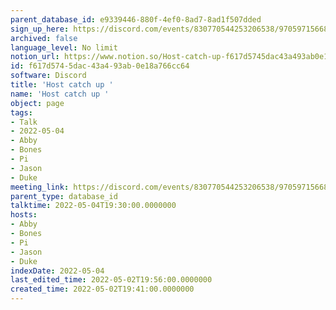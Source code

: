 ```yaml
---
parent_database_id: e9339446-880f-4ef0-8ad7-8ad1f507dded
sign_up_here: https://discord.com/events/830770544253206538/970597156681568276
archived: false
language_level: No limit
notion_url: https://www.notion.so/Host-catch-up-f617d5745dac43a493ab0e18a766cc64
id: f617d574-5dac-43a4-93ab-0e18a766cc64
software: Discord
title: 'Host catch up '
name: 'Host catch up '
object: page
tags:
- Talk
- 2022-05-04
- Abby
- Bones
- Pi
- Jason
- Duke
meeting_link: https://discord.com/events/830770544253206538/970597156681568276
parent_type: database_id
talktime: 2022-05-04T19:30:00.0000000
hosts:
- Abby
- Bones
- Pi
- Jason
- Duke
indexDate: 2022-05-04
last_edited_time: 2022-05-02T19:56:00.0000000
created_time: 2022-05-02T19:41:00.0000000
---
```






